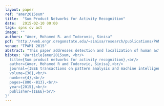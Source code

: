 ```yaml
---
layout: paper
ref: "amer2015sum"
title:  "Sum Product Networks for Activity Recognition"
date:   2015-02-10 00:00
tags: spns cv act
image: ""
authors: "Amer, Mohamed R. and Todorovic, Sinisa"
pdf: "http://web.engr.oregonstate.edu/~sinisa/research/publications/PAMI_SPN.pdf"
venue: "TPAMI 2015"
abstract: "This paper addresses detection and localization of human activities in videos. We focus on activities that may have variable spatiotemporal arrangements of parts, and numbers of actors. Such activities are represented by a sum-product network (SPN). A product node in SPN represents a particular arrangement of parts, and a sum node represents alternative arrangements. The sums and products are hierarchically organized, and grounded onto space-time windows covering the video. The windows provide evidence about the activity classes based on the Counting Grid (CG) model of visual words. This evidence is propagated bottom-up and top-down to parse the SPN graph for the explanation of the video. The node connectivity and model parameters of SPN and CG are jointly learned under two settings, weakly supervised, and supervised. For evaluation, we use our new Volleyball dataset, along with the benchmark datasets VIRAT, UT-Interactions, KTH, and TRECVID MED 2011. Our video classification and activity localization are superior to those of the state of the art on these datasets."
bibtex: "@article{amer2015sum, <br/> 
  title={Sum product networks for activity recognition},<br/>
  author={Amer, Mohamed R and Todorovic, Sinisa},<br/> 
  journal={IEEE transactions on pattern analysis and machine intelligence},<br/>
  volume={38},<br/>
  number={4},<br/>
  pages={800--813},<br/>
  year={2015},<br/>
  publisher={IEEE}<br/>
}"
---
```

